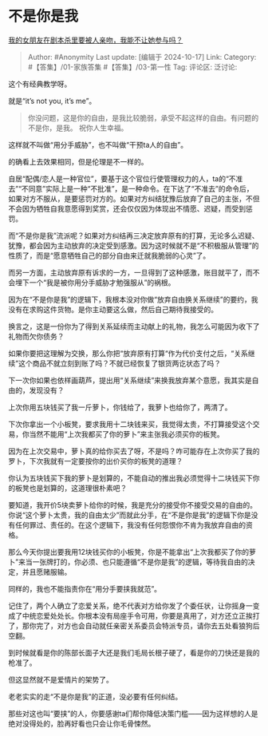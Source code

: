 # 不是你是我
[我的女朋友在剧本杀里要被人亲吻，我能不让她参与吗？](https://www.zhihu.com/question/568332577/answer/8057473929)

> Author: #Anonymity
> Last update: [编辑于 2024-10-17]
> Link:
> Category: #【答集】/01-家族答集 #【答集】/03-第一性 
> Tag: 
> 评论区:
> 泛讨论:

这个有经典教学呀。

就是“it’s not you, it’s me”。

> 你没问题，这是你的自由，是我比较脆弱，承受不起这样的自由。有问题的不是你，是我。
> 祝你人生幸福。

这样就不叫做“用分手威胁”，也不叫做“干预ta人的自由”。

的确看上去效果相同，但是伦理是不一样的。

自居“配偶/恋人是一种官位”，要基于这个官位行使管理权力的人，ta的“不准去”“不同意”实际上是一种“不批准”，是一种命令。在下达了“不准去”的命令后，如果对方不服从，是要惩罚对方的。如果对方纠结犹豫后放弃了自己的主张，不但不会因为牺牲自我意愿得到奖赏，还会仅仅因为体现出不情愿、迟疑，而受到惩罚。

而“不是你是我”流派呢？如果对方纠结再三决定放弃原有的打算，无论多么迟疑、犹豫，都会因为主动放弃的决定受到感激。因为这时候就不是“不积极服从管理”的性质了，而是“愿意牺牲自己的部分自由来迁就我脆弱的心灵”了。

而另一方面，主动放弃原有诉求的一方，一旦得到了这种感激，账目就平了，而不会埋下一个“我是被你用分手威胁才勉强服从”的祸根。

因为在“不是你是我”的逻辑下，我根本没对你做“放弃自由换关系继续”的要约，我没有在求购这件货物。是你主动要这么做，然后自己期待我接受的。

换言之，这是一份你为了得到关系延续而主动献上的礼物，我怎么可能因为收下了礼物而欠你债务？

如果你要把这理解为交换，那么你把“放弃原有打算“作为代价支付之后，“关系继续”这个商品不就立刻到账了吗？不就已经恢复了银货两讫状态了吗？

下一次你如果也依样画葫芦，提出用“关系继续”来换我放弃某个意愿，我其实是自由的，发现没有？

上次你用五块钱买了我一斤萝卜，你钱给了，我萝卜也给你了，两清了。

下次你拿出一个小板凳，要求我用十二块钱来买，我觉得太贵，不打算接受这个交易，你当然不能用“上次我都买了你的萝卜”来主张我必须买你的板凳。

因为在上次交易中，萝卜真的给你买去了呀，不是吗？咋可能存在上次你买了我的罗卜，下次我就有一定要按你的出价买你的板凳的道理？

你认为五块钱买下我的萝卜是划算的，不能自动的推出我必须觉得十二块钱买下你的板凳也是划算的，这道理很朴素吧？

要知道，我开价5块卖萝卜给你的时候，我是充分的接受你不接受交易的自由的。你说“这个萝卜太贵，我的自由太少”而就此分手，在“不是你是我”的逻辑下你是没有任何罪过、责任的。在这个逻辑下，我没有任何怨恨你不肯为我放弃自由的资格。

那么今天你提出要我用12块钱买你的小板凳，你是不能拿出“上次我都买了你的萝卜”来当一张牌打的，你必须、也只能遵循“不是你是我”的逻辑，等待我自由的决定，并且愿赌服输。

同样的，我也不能指责你在“用分手要挟我就范”。

记住了，两个人确立了恋爱关系，绝不代表对方给你发了个委任状，让你摇身一变成了中统恋爱处处长。你根本没有局座手令可用，你要是真用了，对方还立正挨打了，那你完了，对方也会自动就任亲密关系委员会特派专员，请你去五处看狼狗后空翻。

到时候就看是你的陈部长面子大还是我们毛局长根子硬了，看是你的刀快还是我的枪准了。

但这显然就不是爱情片的架势了。

老老实实的走“不是你是我”的正道，没必要有任何纠结。

那些对这也叫“要挟”的人，你要感谢ta们帮你降低决策门槛——因为这样想的人是绝对没得处的，脸再好看也只会让你毛骨悚然。